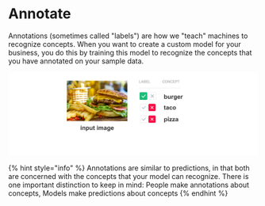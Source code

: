# Annotate

Annotations \(sometimes called "labels"\) are how we "teach" machines to recognize concepts. When you want to create a custom model for your business, you do this by training this model to recognize the concepts that you have annotated on your sample data.

![](../../images/annotate.jpg)

{% hint style="info" %}
Annotations are similar to predictions, in that both are concerned with the concepts that your model can recognize. There is one important distinction to keep in mind:
People make annotations about concepts,
Models make predictions about concepts
{% endhint %}
